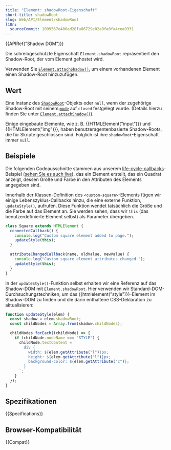 ```yaml
---
title: "Element: shadowRoot-Eigenschaft"
short-title: shadowRoot
slug: Web/API/Element/shadowRoot
l10n:
  sourceCommit: 1099567e480ad28fa86729e02a9fa8fa4cea9331
---
```


{{APIRef("Shadow DOM")}}

Die schreibgeschützte Eigenschaft `Element.shadowRoot` 
repräsentiert den Shadow-Root, der vom Element gehostet wird.

Verwenden Sie [`Element.attachShadow()`](/de/docs/Web/API/Element/attachShadow), um einem vorhandenen Element einen Shadow-Root hinzuzufügen.

## Wert

Eine Instanz des [`ShadowRoot`](/de/docs/Web/API/ShadowRoot)-Objekts oder `null`, wenn der zugehörige
Shadow-Root mit seinem [`mode`](/de/docs/Web/API/ShadowRoot/mode) auf `closed` festgelegt wurde. (Details hierzu finden Sie unter [`Element.attachShadow()`](/de/docs/Web/API/Element/attachShadow)).

Einige eingebaute Elemente, wie z. B. {{HTMLElement("input")}} und {{HTMLElement("img")}}, haben benutzeragentenbasierte Shadow-Roots, die für Skripte geschlossen sind. Folglich ist ihre `shadowRoot`-Eigenschaft immer `null`.

## Beispiele

Die folgenden Codeausschnitte stammen aus unserem [life-cycle-callbacks](https://github.com/mdn/web-components-examples/tree/main/life-cycle-callbacks)-Beispiel ([sehen Sie es auch live](https://mdn.github.io/web-components-examples/life-cycle-callbacks/)), das ein Element erstellt, das ein Quadrat anzeigt, dessen Größe und Farbe in den Attributen des Elements angegeben sind.

Innerhalb der Klassen-Definition des `<custom-square>`-Elements fügen wir einige Lebenszyklus-Callbacks hinzu, die eine externe Funktion,
`updateStyle()`, aufrufen. Diese Funktion wendet tatsächlich die Größe und die Farbe auf das Element an. Sie werden sehen, dass wir `this` (das benutzerdefinierte Element selbst) als Parameter übergeben.

```js
class Square extends HTMLElement {
  connectedCallback() {
    console.log("Custom square element added to page.");
    updateStyle(this);
  }

  attributeChangedCallback(name, oldValue, newValue) {
    console.log("Custom square element attributes changed.");
    updateStyle(this);
  }
}
```

In der `updateStyle()`-Funktion selbst erhalten wir eine Referenz auf das Shadow-DOM mit `Element.shadowRoot`. Hier verwenden wir Standard-DOM-Durchsuchungstechniken, um das {{htmlelement("style")}}-Element im Shadow-DOM zu finden und die darin enthaltene CSS-Deklaration zu aktualisieren:

```js
function updateStyle(elem) {
  const shadow = elem.shadowRoot;
  const childNodes = Array.from(shadow.childNodes);

  childNodes.forEach((childNode) => {
    if (childNode.nodeName === "STYLE") {
      childNode.textContent = `
        div {
          width: ${elem.getAttribute("l")}px;
          height: ${elem.getAttribute("l")}px;
          background-color: ${elem.getAttribute("c")};
        }
      `;
    }
  });
}
```

## Spezifikationen

{{Specifications}}

## Browser-Kompatibilität

{{Compat}}

